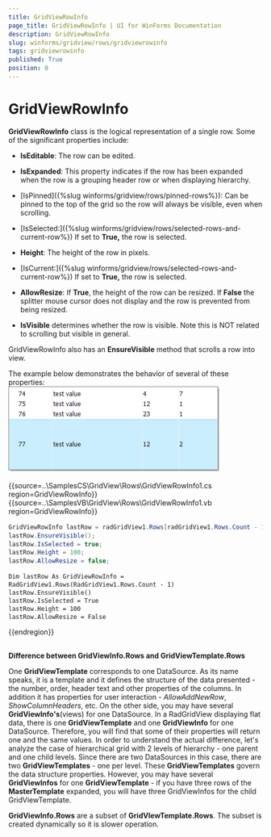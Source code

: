 ```yaml
---
title: GridViewRowInfo
page_title: GridViewRowInfo | UI for WinForms Documentation
description: GridViewRowInfo
slug: winforms/gridview/rows/gridviewrowinfo
tags: gridviewrowinfo
published: True
position: 0
---
```


# GridViewRowInfo



__GridViewRowInfo__ class is the logical representation of a single row. Some of the significant properties include:

* __IsEditable__: The row can be edited.

* __IsExpanded__: This property indicates if the row has been expanded when the row is a grouping header row or when displaying hierarchy.

* [IsPinned]({%slug winforms/gridview/rows/pinned-rows%}): Can be pinned to the top of the grid so the row will always be visible, even when scrolling.

* [IsSelected:]({%slug winforms/gridview/rows/selected-rows-and-current-row%}) If set to __True,__ the row is selected.

* __Height__: The height of the row in pixels.

* [IsCurrent:]({%slug winforms/gridview/rows/selected-rows-and-current-row%}) If set to __True,__ the row is selected.

* __AllowResize__: If __True__, the height of the row can be resized. If __False__ the splitter mouse cursor does not display and the row is prevented from being resized.
          

* __IsVisible__ determines whether the row is visible. Note this is NOT related to scrolling but visible in general.

GridViewRowInfo also has an __EnsureVisible__ method that scrolls a row into view.
      

The example below demonstrates the behavior of several of these properties:<br>![gridview-rows-gridviewrowinfo 001](images/gridview-rows-gridviewrowinfo001.png)

{{source=..\SamplesCS\GridView\Rows\GridViewRowInfo1.cs region=GridViewRowInfo}} 
{{source=..\SamplesVB\GridView\Rows\GridViewRowInfo1.vb region=GridViewRowInfo}} 

````C#
GridViewRowInfo lastRow = radGridView1.Rows[radGridView1.Rows.Count - 1];
lastRow.EnsureVisible();
lastRow.IsSelected = true;
lastRow.Height = 100;
lastRow.AllowResize = false;

````
````VB.NET
Dim lastRow As GridViewRowInfo = RadGridView1.Rows(RadGridView1.Rows.Count - 1)
lastRow.EnsureVisible()
lastRow.IsSelected = True
lastRow.Height = 100
lastRow.AllowResize = False

````

{{endregion}} 

## 

__Difference between GridViewInfo.Rows and GridViewTemplate.Rows__

One __GridViewTemplate__ corresponds to one DataSource. As its name speaks, it is a template and it defines the structure of the data presented - the number, order, header text and other properties of the columns. In addition it has properties for user interaction - *AllowAddNewRow*, *ShowColumnHeaders*, etc. On the other side, you may have several __GridViewInfo's__(views) for one DataSource. In a RadGridView displaying flat data, there is one __GridViewTemplate__ and one __GridViewInfo__ for one DataSource. Therefore, you will find that some of their properties will return one and the same values. In order to understand the actual difference, let's analyze the case of hierarchical grid with 2 levels of hierarchy - one parent and one child levels. Since there are two DataSources in this case, there are two __GridViewTemplates__ - one per level. These __GridViewTemplates__ govern the data structure properties. However, you may have several __GridViewInfos__ for one __GridViewTemplate__ - if you have three rows of the __MasterTemplate__ expanded, you will have three GridViewInfos for the child GridViewTemplate.
        
__GridViewInfo.Rows__ are a subset of __GridVIewTemplate.Rows__. The subset is created dynamically so it is slower operation.
        
